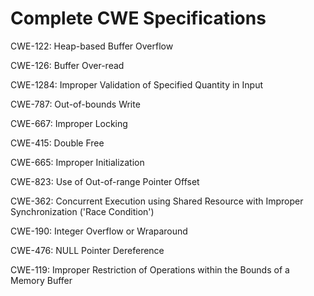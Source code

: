 

# Complete CWE Specifications

CWE-122: Heap-based Buffer Overflow

CWE-126: Buffer Over-read

CWE-1284: Improper Validation of Specified Quantity in Input

CWE-787: Out-of-bounds Write

CWE-667: Improper Locking

CWE-415: Double Free

CWE-665: Improper Initialization

CWE-823: Use of Out-of-range Pointer Offset

CWE-362: Concurrent Execution using Shared Resource with Improper Synchronization ('Race Condition')

CWE-190: Integer Overflow or Wraparound

CWE-476: NULL Pointer Dereference

CWE-119: Improper Restriction of Operations within the Bounds of a Memory Buffer
